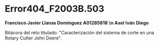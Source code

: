 # Error404_F2003B.503
**Francisco Javier Llanas Domínguez A01285818**
**\n Axel**
**Iván**
**Diego**

Bitácora del reto titulado: "Caracterización del sistema de corte en una Rotary Cutter John Deere".
